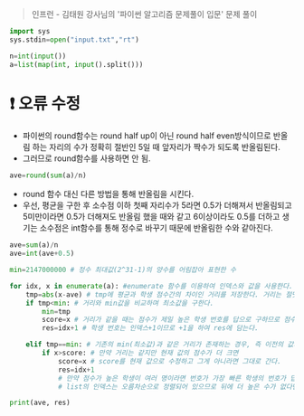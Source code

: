 >인프런 - 김태원 강사님의 '파이썬 알고리즘 문제풀이 입문' 문제 풀이

```python
import sys
sys.stdin=open("input.txt","rt") 

n=int(input())
a=list(map(int, input().split()))
```

# ❗ 오류 수정
- 파이썬의 round함수는 round half up이 아닌 round half even방식이므로 반올림 하는 자리의 수가 정확히 절반인 5일 때 앞자리가 짝수가 되도록 반올림된다.
- 그러므로 round함수를 사용하면 안 됨.
```python
ave=round(sum(a)/n)
```

- round 함수 대신 다른 방법을 통해 반올림을 시킨다.
- 우선, 평균을 구한 후 소수점 이하 첫째 자리수가 5라면 0.5가 더해져서 반올림되고 5미만이라면 0.5가 더해져도 반올림 했을 때와 같고 6이상이라도 0.5를 더하고 생기는 소수점은 int함수를 통해 정수로 바꾸기 때문에 반올림한 수와 같아진다.
```python
ave=sum(a)/n
ave=int(ave+0.5)

min=2147000000 # 정수 최대값(2^31-1)의 양수를 어림잡아 표현한 수

for idx, x in enumerate(a): #enumerate 함수를 이용하여 인덱스와 값을 사용한다.
    tmp=abs(x-ave) # tmp에 평균과 학생 점수간의 차이인 거리를 저장한다. 거리는 절댓값이므로 abs()함수를 사용함.
    if tmp<min: # 거리와 min값을 비교하며 최소값을 구한다.
        min=tmp
        score=x # 거리가 같을 때는 점수가 제일 높은 학생 번호를 답으로 구하므로 점수가 필요하다.
        res=idx+1 # 학생 번호는 인덱스+1이므로 +1을 하여 res에 담는다.

    elif tmp==min: # 기존의 min(최소값)과 같은 거리가 존재하는 경우, 즉 이전의 값과 현재 값이 같아서 평균과 가까운 점수가 두 개 이상인 경우이다.
        if x>score: # 만약 거리는 같지만 현재 값의 점수가 더 크면
            score=x # score를 현재 값으로 수정하고 그게 아니라면 그대로 간다.
            res=idx+1
            # 만약 점수가 높은 학생이 여러 명이라면 번호가 가장 빠른 학생의 번호가 답이기 때문에
            # list의 인덱스는 오름차순으로 정렬되어 있으므로 뒤에 더 높은 수가 없다면 현재의 수가 가장 빠른 번호가 된다.

print(ave, res)
```